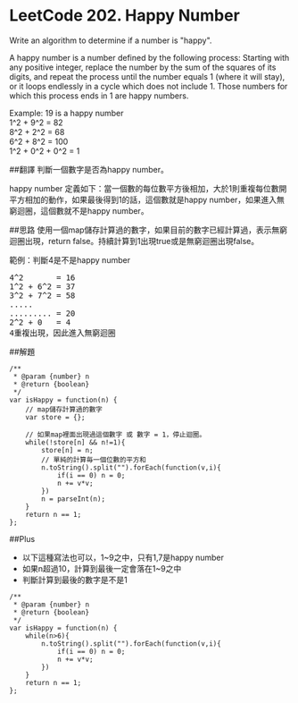 ﻿# LeetCode 202. Happy Number

Write an algorithm to determine if a number is "happy".  
  
A happy number is a number defined by the following process: Starting with any positive integer, replace the number by the sum of the squares of its digits, and repeat the process until the number equals 1 (where it will stay), or it loops endlessly in a cycle which does not include 1. Those numbers for which this process ends in 1 are happy numbers.  
  
Example: 19 is a happy number  
1^2 + 9^2 = 82  
8^2 + 2^2 = 68  
6^2 + 8^2 = 100  
1^2 + 0^2 + 0^2 = 1  

##翻譯
判斷一個數字是否為happy number。  
  
happy number 定義如下：當一個數的每位數平方後相加，大於1則重複每位數開平方相加的動作，如果最後得到1的話，這個數就是happy number，如果進入無窮迴圈，這個數就不是happy number。  

##思路
使用一個map儲存計算過的數字，如果目前的數字已經計算過，表示無窮迴圈出現，return false。持續計算到1出現true或是無窮迴圈出現false。

範例：判斷4是不是happy number
<pre>
4^2       = 16   
1^2 + 6^2 = 37  
3^2 + 7^2 = 58  
.....
......... = 20  
2^2 + 0   = 4  
4重複出現，因此進入無窮迴圈  
</pre>

##解題
```
/**
 * @param {number} n
 * @return {boolean}
 */
var isHappy = function(n) {
	// map儲存計算過的數字
    var store = {};
	
	// 如果map裡面出現過這個數字 或 數字 = 1，停止迴圈。
    while(!store[n] && n!=1){
        store[n] = n; 
		// 單純的計算毎一個位數的平方和
        n.toString().split("").forEach(function(v,i){
            if(i == 0) n = 0;
            n += v*v;
        })
        n = parseInt(n);
    }
    return n == 1;
};
```

##Plus
* 以下這種寫法也可以，1~9之中，只有1,7是happy number
* 如果n超過10，計算到最後一定會落在1~9之中
* 判斷計算到最後的數字是不是1

```
/**
 * @param {number} n
 * @return {boolean}
 */
var isHappy = function(n) {
    while(n>6){
        n.toString().split("").forEach(function(v,i){
            if(i == 0) n = 0;
            n += v*v;
        })
    }
    return n == 1;
};
```
